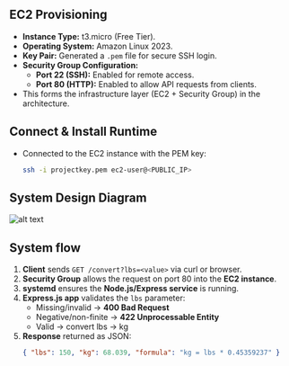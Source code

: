 

## EC2 Provisioning
- **Instance Type:** t3.micro (Free Tier).  
- **Operating System:** Amazon Linux 2023.  
- **Key Pair:** Generated a `.pem` file for secure SSH login.  
- **Security Group Configuration:**  
  - **Port 22 (SSH):** Enabled for remote access.  
  - **Port 80 (HTTP):** Enabled to allow API requests from clients.  
- This forms the infrastructure layer (EC2 + Security Group) in the architecture.

## Connect & Install Runtime
- Connected to the EC2 instance with the PEM key:  
  ```bash
  ssh -i projectkey.pem ec2-user@<PUBLIC_IP>

## System Design Diagram

![alt text](image-1.png)

## System flow

1. **Client** sends `GET /convert?lbs=<value>` via curl or browser.  
2. **Security Group** allows the request on port 80 into the **EC2 instance**.  
3. **systemd** ensures the **Node.js/Express service** is running.  
4. **Express.js app** validates the `lbs` parameter:  
   - Missing/invalid → **400 Bad Request**  
   - Negative/non-finite → **422 Unprocessable Entity**  
   - Valid → convert lbs → kg  
5. **Response** returned as JSON:  
   ```json
   { "lbs": 150, "kg": 68.039, "formula": "kg = lbs * 0.45359237" }